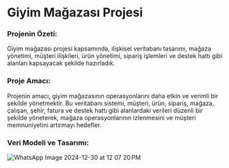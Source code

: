 # Giyim Mağazası Projesi

### Projenin Özeti:
Giyim mağazası projesi kapsamında, ilişkisel veritabanı tasarımı, mağaza yönetimi, müşteri ilişkileri, ürün yönetimi, sipariş işlemleri ve destek hattı gibi alanları kapsayacak şekilde hazırladık.

### Proje Amacı:
Projenin amacı, giyim mağazasının operasyonlarını daha etkin ve verimli bir şekilde yönetmektir. Bu veritabanı sistemi, müşteri, ürün, sipariş, mağaza, çalışan, şehir, fatura ve destek hattı gibi alanlardaki verileri düzenli bir şekilde yöneterek, mağaza operasyonlarının izlenmesini ve müşteri memnuniyetini artırmayı hedefler.

### Veri Modeli ve Tasarımı:



![WhatsApp Image 2024-12-30 at 12 07 20 PM](https://github.com/user-attachments/assets/fed91638-7016-4218-8d34-695a92a87d7d)
